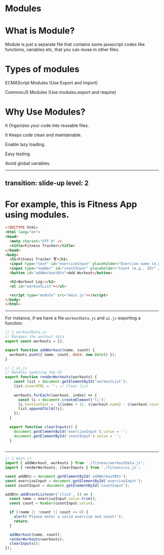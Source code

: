 # Modules

<!-- kareem here  -->


<!-- Uzoma here  -->
# What is Module?

Module is just a separate file that contains some javascript codes like functions, variables etc, that you can reuse in other files.

# Types of modules
ECMAScript Modules (Use Export and Import)

CommonJS Modules (Use modules.export and require)

# Why Use Modules?

It Organizes your code into reusable files.

It Keeps code clean and maintainable.

Enable lazy loading.

Easy testing.

Avoid global variables.


---
transition: slide-up
level: 2
---

# For example, this is Fitness App using modules.


```html
<!DOCTYPE html>
<html lang="en">
<head>
  <meta charset="UTF-8" />
  <title>Fitness Tracker</title>
</head>
<body>
  <h1>Fitness Tracker 🏋️</h1>
  <input type="text" id="exerciseInput" placeholder="Exercise name (e.g., Push-ups)" />
  <input type="number" id="countInput" placeholder="Count (e.g., 20)" />
  <button id="addWorkoutBtn">Add Workout</button>

  <h2>Workout Log:</h2>
  <ul id="workoutList"></ul>

  <script type="module" src="main.js"></script>
</body>
</html>

```

---

 For instance, if we have a file `workoutData.js` and `ui.js` exporting a function:


```js
// 📁 workoutData.js 
// Manages the workout data
export const workouts = [];

export function addWorkout(name, count) {
  workouts.push({ name, count, date: new Date() });
}
```

```js
// 📁 ui.js
// Handles updating the UI
export function renderWorkouts(workouts) {
    const list = document.getElementById('workoutList');
    list.innerHTML = ''; // Clear list
  
    workouts.forEach((workout, index) => {
      const li = document.createElement('li');
      li.textContent = `${index + 1}. ${workout.name} - ${workout.count} reps (${workout.date.toLocaleDateString()})`;
      list.appendChild(li);
    });
  }
  
  export function clearInputs() {
    document.getElementById('exerciseInput').value = '';
    document.getElementById('countInput').value = '';
  }
  
```
---

```js
// 📁 main.js 
import { addWorkout, workouts } from './fitness/workoutData.js';
import { renderWorkouts, clearInputs } from './fitness/ui.js';

const addBtn = document.getElementById('addWorkoutBtn');
const exerciseInput = document.getElementById('exerciseInput');
const countInput = document.getElementById('countInput');

addBtn.addEventListener('click', () => {
  const name = exerciseInput.value.trim();
  const count = Number(countInput.value);

  if (!name || !count || count <= 0) {
    alert('Please enter a valid exercise and count!');
    return;
  }

  addWorkout(name, count);
  renderWorkouts(workouts);
  clearInputs();
});

```

